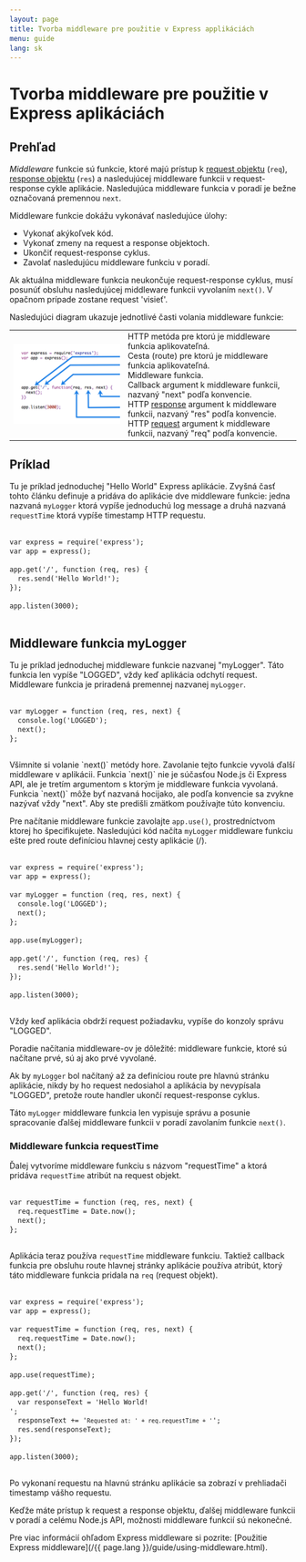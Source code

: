 ```yaml
---
layout: page
title: Tvorba middleware pre použitie v Express applikáciách
menu: guide
lang: sk
---
```

<!---
 Copyright (c) 2016 StrongLoop, IBM, and Express Contributors
 License: MIT
-->

# Tvorba middleware pre použitie v Express aplikáciách

<h2>Prehľad</h2>

_Middleware_ funkcie sú funkcie, ktoré majú prístup k [request objektu](/4x/api.html#req)  (`req`), [response objektu](/4x/api.html#res) (`res`) a nasledujúcej middleware funkcii v request-response cykle aplikácie. Nasledujúca middleware funkcia v poradí je bežne označovaná premennou `next`.

Middleware funkcie dokážu vykonávať nasledujúce úlohy:

* Vykonať akýkoľvek kód.
* Vykonať zmeny na request a response objektoch.
* Ukončiť request-response cyklus.
* Zavolať nasledujúcu middleware funkciu v poradí.

Ak aktuálna middleware funkcia neukončuje request-response cyklus, musí posunúť obsluhu nasledujúcej middleware funkcii vyvolaním `next()`. V opačnom prípade zostane request 'visieť'.

Nasledujúci diagram ukazuje jednotlivé časti volania middleware funkcie:

<table id="mw-fig">
<tr><td id="mw-fig-imgcell">
<img src="/images/express-mw.png" id="mw-fig-img" />
</td>
<td class="mw-fig-callouts">
<div class="callout" id="callout1">HTTP metóda pre ktorú je middleware funkcia aplikovateľná.</div>

<div class="callout" id="callout2">Cesta (route) pre ktorú je middleware funkcia aplikovateľná.</div>

<div class="callout" id="callout3">Middleware funkcia.</div>

<div class="callout" id="callout4">Callback argument k middleware funkcii, nazvaný "next" podľa konvencie.</div>

<div class="callout" id="callout5">HTTP <a href="/en/4x/api.html#res">response</a> argument k middleware funkcii, nazvaný "res" podľa konvencie.</div>

<div class="callout" id="callout6">HTTP <a href="/en/4x/api.html#req">request</a> argument k middleware funkcii, nazvaný "req" podľa konvencie.</div>
</td></tr>
</table>

<h2>Príklad</h2>

Tu je príklad jednoduchej "Hello World" Express aplikácie.
Zvyšná časť tohto článku definuje a pridáva do aplikácie dve middleware funkcie:
jedna nazvaná `myLogger` ktorá vypíše jednoduchú log message a druhá nazvaná `requestTime` ktorá vypíše timestamp HTTP requestu.

<pre>
<code class="language-javascript" translate="no">
var express = require('express');
var app = express();

app.get('/', function (req, res) {
  res.send('Hello World!');
});

app.listen(3000);
</code>
</pre>

<h2>Middleware funkcia myLogger</h2>

Tu je príklad jednoduchej middleware funkcie nazvanej "myLogger". Táto funkcia len vypíše "LOGGED", vždy keď aplikácia odchytí request. Middleware funkcia je priradená premennej nazvanej `myLogger`.

<pre>
<code class="language-javascript" translate="no">
var myLogger = function (req, res, next) {
  console.log('LOGGED');
  next();
};
</code>
</pre>

<div class="doc-box doc-notice" markdown="1">
Všimnite si volanie `next()` metódy hore. Zavolanie tejto funkcie vyvolá ďalší middleware v aplikácii.
Funkcia `next()` nie je súčasťou Node.js či Express API, ale je tretím argumentom s ktorým je middleware funkcia vyvolaná.
Funkcia `next()` môže byť nazvaná hocijako, ale podľa konvencie sa zvykne nazývať vždy "next".
Aby ste predišli zmätkom používajte túto konvenciu.
</div>

Pre načítanie middleware funkcie zavolajte `app.use()`, prostredníctvom ktorej ho špecifikujete.
Nasledujúci kód načíta `myLogger` middleware funkciu ešte pred route definíciou hlavnej cesty aplikácie (/).

<pre>
<code class="language-javascript" translate="no">
var express = require('express');
var app = express();

var myLogger = function (req, res, next) {
  console.log('LOGGED');
  next();
};

app.use(myLogger);

app.get('/', function (req, res) {
  res.send('Hello World!');
});

app.listen(3000);
</code>
</pre>

Vždy keď aplikácia obdrží request požiadavku, vypíše do konzoly správu "LOGGED".

Poradie načítania middleware-ov je dôležité: middleware funkcie, ktoré sú načítane prvé, sú aj ako prvé vyvolané.

Ak by `myLogger` bol načítaný až za definíciou route pre hlavnú stránku aplikácie, nikdy by ho request nedosiahol a aplikácia by nevypísala "LOGGED", pretože route handler ukončí request-response cyklus.

Táto `myLogger` middleware funkcia len vypisuje správu a posunie spracovanie ďalšej middleware funkcii v poradí zavolaním funkcie `next()`.

<h3>Middleware funkcia requestTime</h3>

Ďalej vytvoríme middleware funkciu s názvom "requestTime" a ktorá pridáva `requestTime` atribút na request objekt.

<pre>
<code class="language-javascript" translate="no">
var requestTime = function (req, res, next) {
  req.requestTime = Date.now();
  next();
};
</code>
</pre>

Aplikácia teraz používa `requestTime` middleware funkciu. Taktiež callback funkcia pre obsluhu route hlavnej stránky aplikácie používa atribút, ktorý táto middleware funkcia pridala na `req` (request objekt).

<pre>
<code class="language-javascript" translate="no">
var express = require('express');
var app = express();

var requestTime = function (req, res, next) {
  req.requestTime = Date.now();
  next();
};

app.use(requestTime);

app.get('/', function (req, res) {
  var responseText = 'Hello World!<br>';
  responseText += '<small>Requested at: ' + req.requestTime + '</small>';
  res.send(responseText);
});

app.listen(3000);
</code>
</pre>

Po vykonaní requestu na hlavnú stránku aplikácie sa zobrazí v prehliadači timestamp vášho requestu.

Keďže máte prístup k request a response objektu, ďalšej middleware funkcii v poradí a celému Node.js API, možnosti middleware funkcií sú nekonečné.

Pre viac informácií ohľadom Express middleware si pozrite: [Použitie Express middleware](/{{ page.lang }}/guide/using-middleware.html).
